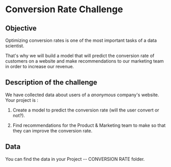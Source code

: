 # Conversion Rate Challenge


## Objective

Optimizing conversion rates is one of the most important tasks of a data scientist.

That's why we will build a model that will predict the conversion rate of customers on a website and make recommendations to our marketing team in order to increase our revenue.


## Description of the challenge

We have collected data about users of a _anonymous_ company's website. Your project is :

1. Create a model to predict the conversion rate (will the user convert or not?).

2. Find recommendations for the Product & Marketing team to make so that they can improve the conversion rate.

## Data

You can find the data in your Project -- CONVERSION RATE folder.
